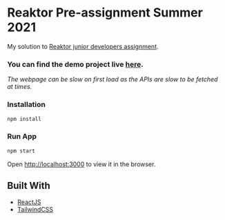 # Reaktor Pre-assignment Summer 2021

My solution to [Reaktor junior developers assignment](https://www.reaktor.com/junior-dev-assignment/).

### You can find the demo project live [here](https://reaktor-store-2021.netlify.app).

_The webpage can be slow on first load as the APIs are slow to be fetched at times._

### Installation

```bash
npm install
```

### Run App

```bash
npm start
```

Open [http://localhost:3000](http://localhost:3000) to view it in the browser.

## Built With

- [ReactJS](https://reactjs.org/)
- [TailwindCSS](https://tailwindcss.com/)
